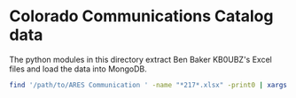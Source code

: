 # Colorado Communications Catalog data

The python modules in this directory extract Ben Baker KB0UBZ's Excel files and
load the data into MongoDB.

```bash
find '/path/to/ARES Communication ' -name "*217*.xlsx" -print0 | xargs -0 -I {} python3 -m extractor '{}'
```
